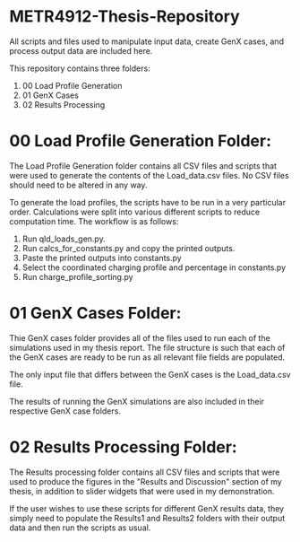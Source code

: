 # METR4912-Thesis-Repository
All scripts and files used to manipulate input data, create GenX cases, and process output data are included here.

This repository contains three folders:

1. 00 Load Profile Generation
2. 01 GenX Cases
3. 02 Results Processing


# 00 Load Profile Generation Folder:

The Load Profile Generation folder contains all CSV files and scripts that were used to generate the contents of the
Load_data.csv files. No CSV files should need to be altered in any way.

To generate the load profiles, the scripts have to be run in a very particular order. Calculations were split into
various different scripts to reduce computation time. The workflow is as follows:

1. Run qld_loads_gen.py.
2. Run calcs_for_constants.py and copy the printed outputs.
3. Paste the printed outputs into constants.py
4. Select the coordinated charging profile and percentage in constants.py
5. Run charge_profile_sorting.py


# 01 GenX Cases Folder:

Thie GenX cases folder provides all of the files used to run each of the simulations used in my thesis report. The 
file structure is such that each of the GenX cases are ready to be run as all relevant file fields are populated.

The only input file that differs between the GenX cases is the Load_data.csv file.

The results of running the GenX simulations are also included in their respective GenX case folders.


# 02 Results Processing Folder:

The Results processing folder contains all CSV files and scripts that were used to produce the figures in the 
"Results and Discussion" section of my thesis, in addition to slider widgets that were used in my demonstration.

If the user wishes to use these scripts for different GenX results data, they simply need to populate the 
Results1 and Results2 folders with their output data and then run the scripts as usual.
